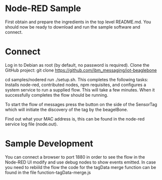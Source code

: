 Node-RED Sample
===============


First obtain and prepare the ingredients in the top level README.md.
You should now be ready to download and run the sample software and connect.

Connect
=======
Log in to Debian as root (by default, no password is required).
Clone the GitHub project: git clone https://github.com/ibm_messaging/iot-beaglebone

cd samples/nodered
run ./setup.sh. This completes the following tasks:
Installs node-red, contributed nodes, npm requisites, and configures a system service to run a supplied flow.
This will take a few minutes. When it successfully completes the flow should be running.

To start the flow of messages press the button on the side of the SensorTag which will initiate the discovery of the tag by the beagelBone.

Find out what your MAC address is, this can be found in the node-red service log file (node.out). 
 

Sample Development
==================
You can connect a browser to port 1880 in order to see the flow in the Node-RED UI modify and use debug nodes to show events emitted.
In case you need to rebiild the flow the code for the tagData merge function can be found in the file function-tagData-merge.js

